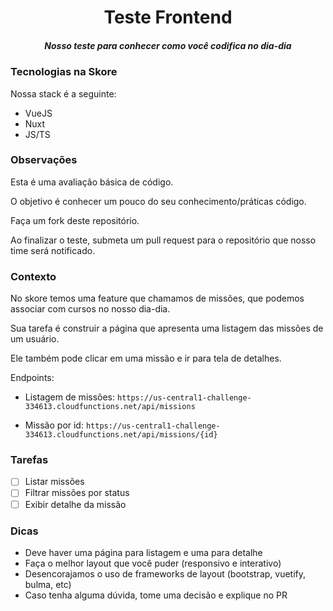 <h1 align="center">Teste Frontend</h1>
<h5 align="center">Nosso teste para conhecer como você codifica no dia-dia</h5>

### Tecnologias na Skore

Nossa stack é a seguinte:

- VueJS
- Nuxt
- JS/TS

### Observações

Esta é uma avaliação básica de código.

O objetivo é conhecer um pouco do seu conhecimento/práticas código.

Faça um fork deste repositório.

Ao finalizar o teste, submeta um pull request para o repositório que nosso time será notificado.

### Contexto

No skore temos uma feature que chamamos de missões, que podemos associar com cursos no nosso dia-dia.

Sua tarefa é construir a página que apresenta uma listagem das missões de um usuário.

Ele também pode clicar em uma missão e ir para tela de detalhes.

Endpoints:

* Listagem de missões: `https://us-central1-challenge-334613.cloudfunctions.net/api/missions`

* Missão por id: `https://us-central1-challenge-334613.cloudfunctions.net/api/missions/{id}`

### Tarefas

- [ ] Listar missões
- [ ] Filtrar missões por status
- [ ] Exibir detalhe da missão

### Dicas

- Deve haver uma página para listagem e uma para detalhe
- Faça o melhor layout que você puder (responsivo e interativo)
- Desencorajamos o uso de frameworks de layout (bootstrap, vuetify, bulma, etc)
- Caso tenha alguma dúvida, tome uma decisão e explique no PR
